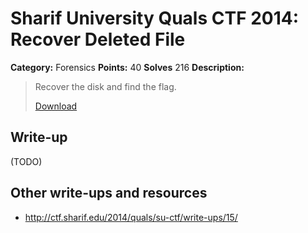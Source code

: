 # Sharif University Quals CTF 2014: Recover Deleted File

**Category:** Forensics
**Points:** 40
**Solves** 216
**Description:**

> Recover the disk and find the flag.
>
> [Download](disk-image.gz)

## Write-up

(TODO)

## Other write-ups and resources

* <http://ctf.sharif.edu/2014/quals/su-ctf/write-ups/15/>
